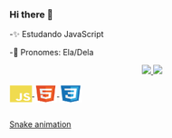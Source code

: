 ### Hi there 👋

-✨ Estudando JavaScript

-🌱 Pronomes: Ela/Dela

<div align="center">
  <a href="https://github.com/HillaryAgra0">
  <img width="48%" src="https://github-readme-stats.vercel.app/api?username=HillaryAgra0&show_icons=true&theme=dracula&include_all_commits=true&count_private=true"/>
  <img width="48%" src="https://github-readme-stats.vercel.app/api/top-langs/?username=HillaryAgra0&layout=compact&langs_count=7&theme=dracula"/>
</div>

<div style="display: inline_block"><br>
  <img align="center" alt="Lary-Js" height="30" width="40" src="https://raw.githubusercontent.com/devicons/devicon/master/icons/javascript/javascript-plain.svg">
  <img align="center" alt="Lary-HTML" height="30" width="40" src="https://raw.githubusercontent.com/devicons/devicon/master/icons/html5/html5-original.svg">
  <img align="center" alt="Lary-CSS" height="30" width="40" src="https://raw.githubusercontent.com/devicons/devicon/master/icons/css3/css3-original.svg">
</div>

##

[Snake animation](https://github.com/HillaryAgra0/HillaryAgra0/blob/output/github-contribution-grid-snake.svg)
